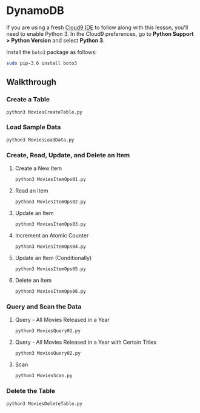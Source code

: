 # DynamoDB

If you are using a fresh [Cloud9 IDE](https://aws.amazon.com/cloud9/) to follow along with this lesson, you'll need to enable Python 3. In the Cloud9 preferences, go to **Python Support > Python Version** and select **Python 3**.

Install the `boto3` package as follows:

```sh
sudo pip-3.6 install boto3
```

## Walkthrough

### Create a Table

`python3 MoviesCreateTable.py`

### Load Sample Data

`python3 MoviesLoadData.py`

### Create, Read, Update, and Delete an Item

1. Create a New Item

    `python3 MoviesItemOps01.py`

2. Read an Item

    `python3 MoviesItemOps02.py`

3. Update an Item

    `python3 MoviesItemOps03.py`

4. Increment an Atomic Counter

    `python3 MoviesItemOps04.py`

5. Update an Item (Conditionally)

    `python3 MoviesItemOps05.py`

6. Delete an Item

    `python3 MoviesItemOps06.py`

### Query and Scan the Data

1. Query - All Movies Released in a Year

    `python3 MoviesQuery01.py`

1. Query - All Movies Released in a Year with Certain Titles

    `python3 MoviesQuery02.py`

1. Scan

    `python3 MoviesScan.py`

### Delete the Table

`python3 MoviesDeleteTable.py`